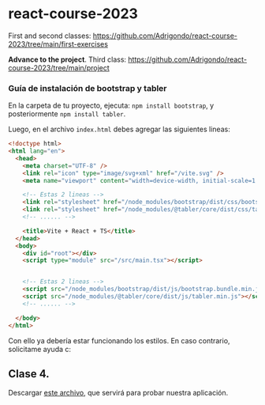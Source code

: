 # react-course-2023

First and second classes:
https://github.com/Adrigondo/react-course-2023/tree/main/first-exercises

**Advance to the project**. Third class:
https://github.com/Adrigondo/react-course-2023/tree/main/project

### Guía de instalación de bootstrap y tabler
En la carpeta de tu proyecto, ejecuta:
`npm install bootstrap`, y posteriormente `npm install tabler`.

Luego, en el archivo `index.html` debes agregar las siguientes lineas:

```html
<!doctype html>
<html lang="en">
  <head>
    <meta charset="UTF-8" />
    <link rel="icon" type="image/svg+xml" href="/vite.svg" />
    <meta name="viewport" content="width=device-width, initial-scale=1.0" />

    <!-- Estas 2 lineas -->
    <link rel="stylesheet" href="/node_modules/bootstrap/dist/css/bootstrap.min.css"/>
    <link rel="stylesheet" href="/node_modules/@tabler/core/dist/css/tabler.min.css">
    <!-- ...... -->

    <title>Vite + React + TS</title>
  </head>
  <body>
    <div id="root"></div>
    <script type="module" src="/src/main.tsx"></script>


    <!-- Estas 2 lineas -->
    <script src="/node_modules/bootstrap/dist/js/bootstrap.bundle.min.js"></script>
    <script src="/node_modules/@tabler/core/dist/js/tabler.min.js"></script>
    <!-- ...... -->

  </body>
</html>
```

Con ello ya debería estar funcionando los estilos. En caso contrario, solicitame ayuda c:

## Clase 4.
Descargar [este archivo](https://github.com/Adrigondo/react-course-2023/tree/main/project/src/data), que servirá para probar nuestra aplicación.